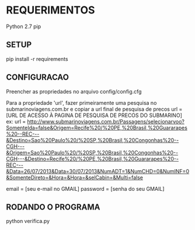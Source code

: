 # REQUERIMENTOS #

Python 2.7
pip

## SETUP ##

pip install -r requirements


## CONFIGURACAO ##

Preencher as propriedades no arquivo config/config.cfg

Para a propriedade 'url', fazer primeiramente uma pesquisa no submarinoviagens.com.br e copiar a url final de pesquisa de precos
url = [URL DE ACESSO À PAGINA DE PESQUISA DE PRECOS DO SUBMARINO]
ex: 
url = http://www.submarinoviagens.com.br/Passagens/selecionarvoo?SomenteIda=false&Origem=Recife%20/%20PE,%20Brasil,%20Guararapes%20--REC---&Destino=Sao%20Paulo%20/%20SP,%20Brasil,%20Congonhas%20--CGH---&Origem=Sao%20Paulo%20/%20SP,%20Brasil,%20Congonhas%20--CGH---&Destino=Recife%20/%20PE,%20Brasil,%20Guararapes%20--REC---&Data=26/07/2013&Data=30/07/2013&NumADT=1&NumCHD=0&NumINF=0&SomenteDireto=&Hora=&Hora=&selCabin=&Multi=false

email = [seu e-mail no GMAIL]
password = [senha do seu GMAIL]

## RODANDO O PROGRAMA ##

python verifica.py